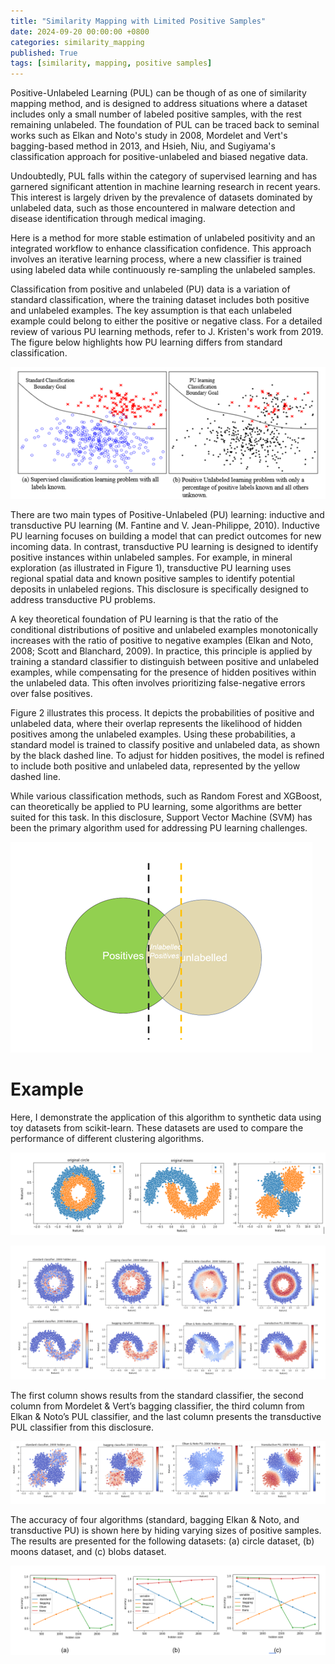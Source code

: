 ```yaml
---
title: "Similarity Mapping with Limited Positive Samples"
date: 2024-09-20 00:00:00 +0800
categories: similarity_mapping
published: True
tags: [similarity, mapping, positive samples]
---
```



Positive-Unlabeled Learning (PUL) can be though of as one of similarity mapping method, and is designed to address situations where a dataset includes only a small number of labeled positive samples, with the rest remaining unlabeled. The foundation of PUL can be traced back to seminal works such as Elkan and Noto's study in 2008, Mordelet and Vert's bagging-based method in 2013, and Hsieh, Niu, and Sugiyama's classification approach for positive-unlabeled and biased negative data.

Undoubtedly, PUL falls within the category of supervised learning and has garnered significant attention in machine learning research in recent years. This interest is largely driven by the prevalence of datasets dominated by unlabeled data, such as those encountered in malware detection and disease identification through medical imaging.

Here is a method for more stable estimation of unlabeled positivity and an integrated workflow to enhance classification confidence. This approach involves an iterative learning process, where a new classifier is trained using labeled data while continuously re-sampling the unlabeled samples.


Classification from positive and unlabeled (PU) data is a variation of standard classification, where the training dataset includes both positive and unlabeled examples. The key assumption is that each unlabeled example could belong to either the positive or negative class. For a detailed review of various PU learning methods, refer to J. Kristen's work from 2019. The figure below highlights how PU learning differs from standard classification.

![PUL J.Kristen](gif/pul1.png)

There are two main types of Positive-Unlabeled (PU) learning: inductive and transductive PU learning (M. Fantine and V. Jean-Philippe, 2010). Inductive PU learning focuses on building a model that can predict outcomes for new incoming data. In contrast, transductive PU learning is designed to identify positive instances within unlabeled samples. For example, in mineral exploration (as illustrated in Figure 1), transductive PU learning uses regional spatial data and known positive samples to identify potential deposits in unlabeled regions. This disclosure is specifically designed to address transductive PU problems.  

A key theoretical foundation of PU learning is that the ratio of the conditional distributions of positive and unlabeled examples monotonically increases with the ratio of positive to negative examples (Elkan and Noto, 2008; Scott and Blanchard, 2009). In practice, this principle is applied by training a standard classifier to distinguish between positive and unlabeled examples, while compensating for the presence of hidden positives within the unlabeled data. This often involves prioritizing false-negative errors over false positives.  

Figure 2 illustrates this process. It depicts the probabilities of positive and unlabeled data, where their overlap represents the likelihood of hidden positives among the unlabeled examples. Using these probabilities, a standard model is trained to classify positive and unlabeled data, as shown by the black dashed line. To adjust for hidden positives, the model is refined to include both positive and unlabeled data, represented by the yellow dashed line.  

While various classification methods, such as Random Forest and XGBoost, can theoretically be applied to PU learning, some algorithms are better suited for this task. In this disclosure, Support Vector Machine (SVM) has been the primary algorithm used for addressing PU learning challenges.


![PUL standard classifier](gif/pul2.png)


# Example

Here, I demonstrate the application of this algorithm to synthetic data using toy datasets from scikit-learn. These datasets are used to compare the performance of different clustering algorithms.

![toy datasets](gif/pul3.png)


![result 1](gif/pul4.png)

The first column shows results from the standard classifier, the second column from Mordelet & Vert’s bagging classifier, the third column from Elkan & Noto’s PUL classifier, and the last column presents the transductive PUL classifier from this disclosure.

![result 2](gif/pul5.png)

The accuracy of four algorithms (standard, bagging Elkan & Noto, and transductive PU) is shown here by hiding varying sizes of positive samples. The results are presented for the following datasets: (a) circle dataset, (b) moons dataset, and (c) blobs dataset.

![result 3](gif/pul6.png)